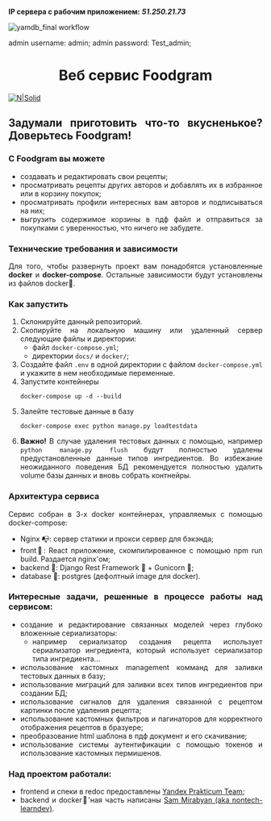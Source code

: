 
__IP сервера с рабочим приложением:__
***51.250.21.73***

![yamdb_final workflow](https://github.com/sammirabyan/foodgram-project-react/actions/workflows/foodgram_backend_workflow.yml/badge.svg)

admin username: admin;
admin password: Test_admin;

<div style="text-align: center">

# Веб сервис Foodgram

</div>

<div style="text-align: justify">

[![N|Solid](https://images.pexels.com/photos/3338497/pexels-photo-3338497.jpeg)](https://github.com/SamMirabyan/foodgram-project-react)

## Задумали приготовить что-то вкусненькое? Доверьтесь Foodgram!


### С Foodgram вы можете
- создавать и редактировать свои рецепты;
- просматривать рецепты других авторов и добавлять их в избранное или в корзину покупок;
- просматривать профили интересных вам авторов и подписываться на них;
- выгрузить содержимое корзины в пдф файл и отправиться за покупками с уверенностью, что ничего не забудете.

### Технические требования и зависимости

Для того, чтобы развернуть проект вам понадобятся установленные **docker** и **docker-compose**.
Остальные зависимости будут установлены из файлов docker:whale:.

### Как запустить
1. Склонируйте данный репозиторий.
2. Скопируйте на локальную машину или удаленный сервер следующие файлы и директории:
    - файл ```docker-compose.yml```;
    - директории ```docs/``` и ```docker/```;
3. Создайте файл ```.env``` в одной директории с файлом ```docker-compose.yml``` и укажите в нем необходимые переменные.
4. Запустите контейнеры
    ```
    docker-compose up -d --build
    ```
5. Залейте тестовые данные в базу
    ```
    docker-compose exec python manage.py loadtestdata
    ```
6. **Важно!** В случае удаления тестовых данных с помощью, например ```python manage.py flush``` будут полностью удалены предустановленные данные типов ингредиентов. Во избежание неожиданного поведения БД рекомендуется полностью удалить volume базы данных и вновь собрать контнейры.

### Архитектура сервиса
Сервис собран в 3-х docker контейнерах, управляемых с помощью docker-compose:
- Nginx :mailbox_with_no_mail:: сервер статики и прокси сервер для бэкэнда;
- front:dress:: React приложение, скомпилированное с помощью npm run build. Раздается nginx'ом;
- backend :electric_plug:: Django Rest Framework :gun: + Gunicorn :carousel_horse:;
- database :1234:: postgres (дефолтный image для docker).

### Интересные задачи, решенные в процессе работы над сервисом:
- создание и редактирование связанных моделей через глубоко вложенные сериализаторы:
    - например сериализатор создания рецепта использует сериализатор ингредиента, который использует сериализатор типа ингредиента...
- использование кастомных management комманд для заливки тестовых данных в базу;
- использование миграций для заливки всех типов ингредиентов при создании БД;
- использование сигналов для удаления связанной с рецептом картинки после удаления рецепта;
- использование кастомных фильтров и пагинаторов для корректного отображения рецептов в бразуере;
- преобразование html шаблона в пдф документ и его скачивание;
- использование системы аутентификации с помощью токенов и использование кастомных пермишенов.

### Над проектом работали:
- frontend и спеки в redoc предоставлены [Yandex Prakticum Team](https://github.com/yandex-praktikum);
- backend и docker:whale:'ная часть написаны [Sam Mirabyan (aka nontech-learndev)](https://github.com/sammirabyan).

</div>